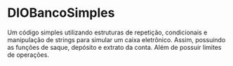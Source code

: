 # DIOBancoSimples

Um código simples utilizando estruturas de repetição, condicionais e manipulação de strings para simular um caixa eletrônico. 
Assim, possuindo as funções de saque, depósito e extrato da conta. Além de possuir limites de operações. 
